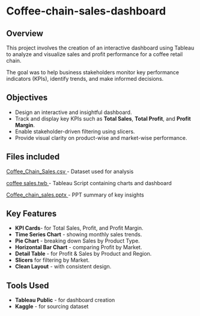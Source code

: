 # Coffee-chain-sales-dashboard

## Overview
This project involves the creation of an interactive dashboard using Tableau to analyze and visualize sales and profit performance for a coffee retail chain.

The goal was to help business stakeholders monitor key performance indicators (KPIs), identify trends, and make informed decisions.

## Objectives
- Design an interactive and insightful dashboard.
- Track and display key KPIs such as **Total Sales**, **Total Profit**, and **Profit Margin**.
- Enable stakeholder-driven filtering using slicers.
- Provide visual clarity on product-wise and market-wise performance.

## Files included
<a href="https://github.com/Kavya-Rajeev/Coffee-chain-sales-dashboard/blob/main/Coffee_Chain_Sales%20.csv">Coffee_Chain_Sales.csv </a>- Dataset used for analysis

<a href="https://github.com/Kavya-Rajeev/Coffee-chain-sales-dashboard/blob/main/coffee%20sales.twb">coffee sales.twb </a>- Tableau Script containing charts and dashboard

<a href="https://github.com/Kavya-Rajeev/Coffee-chain-sales-dashboard/blob/main/Coffee_chain_sales.pptx"> Coffee_chain_sales.pptx </a>- PPT summary of key insights

## Key Features
- **KPI Cards**- for Total Sales, Profit, and Profit Margin.
- **Time Series Chart** - showing monthly sales trends.
- **Pie Chart** - breaking down Sales by Product Type.
- **Horizontal Bar Chart** - comparing Profit by Market.
- **Detail Table** - for Profit & Sales by Product and Region.
- **Slicers** for filtering by Market.
- **Clean Layout** - with consistent design.

## Tools Used
- **Tableau Public** - for dashboard creation
- **Kaggle** - for sourcing dataset

